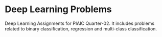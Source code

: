 # Deep Learning Problems

Deep Learning Assignments for PIAIC Quarter-02. It includes problems related to binary classification, regression and multi-class classification.
